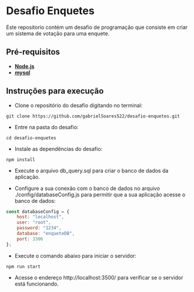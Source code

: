 # Desafio Enquetes
Este repositorio contém um desafio de programação que consiste em criar um sistema de votação para uma enquete.

## Pré-requisitos
- [**Node.js**](https://nodejs.org/en/)
- [**mysql**](https://www.mysql.com/downloads/)

## Instruções para execução
- Clone o repositório do desafio digitando no terminal:
```console
git clone https://github.com/gabrielSoares522/desafio-enquetes.git
```

- Entre na pasta do desafio:
```console
cd desafio-enquetes
```

- Instale as dependências do desafio:
```console
npm install
```

- Execute o arquivo db_query.sql para criar o banco de dados da aplicação.

- Configure a sua conexão com o banco de dados no arquivo ./config/databaseConfig.js para permitir que a sua aplicação acesse o banco de dados:
```js
const databaseConfig = {
    host: "localhost",
    user: "root",
    password: "1234",
    database: "enqueteDB",
    port: 3306
};
```

- Execute o comando abaixo para iniciar o servidor:
```console
npm run start
```

- Acesse o endereço http://localhost:3500/ para verificar se o servidor está funcionando.